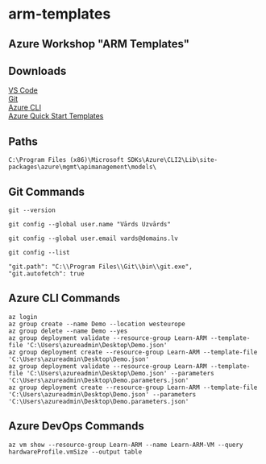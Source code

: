 # arm-templates
Azure Workshop "ARM Templates"
---------------

Downloads
---------------
[VS Code](https://aka.ms/win32-x64-user-stable)\
[Git](https://github.com/git-for-windows/git/releases/download/v2.23.0.windows.1/Git-2.23.0-64-bit.exe)\
[Azure CLI](https://aka.ms/installazurecliwindows)\
[Azure Quick Start Templates](https://github.com/Azure/azure-quickstart-templates)

Paths
---------------
```
C:\Program Files (x86)\Microsoft SDKs\Azure\CLI2\Lib\site-packages\azure\mgmt\apimanagement\models\
```

Git Commands
---------------
```
git --version
```
```
git config --global user.name "Vārds Uzvārds"
```
```
git config --global user.email vards@domains.lv
```
```
git config --list
```
```
"git.path": "C:\\Program Files\\Git\\bin\\git.exe",
"git.autofetch": true
```

Azure CLI Commands
---------------
```
az login
az group create --name Demo --location westeurope
az group delete --name Demo --yes
az group deployment validate --resource-group Learn-ARM --template-file 'C:\Users\azureadmin\Desktop\Demo.json'
az group deployment create --resource-group Learn-ARM --template-file 'C:\Users\azureadmin\Desktop\Demo.json'
az group deployment validate --resource-group Learn-ARM --template-file 'C:\Users\azureadmin\Desktop\Demo.json' --parameters 'C:\Users\azureadmin\Desktop\Demo.parameters.json'
az group deployment create --resource-group Learn-ARM --template-file 'C:\Users\azureadmin\Desktop\Demo.json' --parameters 'C:\Users\azureadmin\Desktop\Demo.parameters.json'
```

Azure DevOps Commands
---------------
```
az vm show --resource-group Learn-ARM --name Learn-ARM-VM --query hardwareProfile.vmSize --output table
```